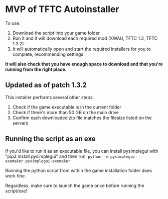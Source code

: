 # MVP of TFTC Autoinstaller

To use:

1. Download the script into your game folder
2. Run it and it will download each required mod (XWAU, TFTC 1.3, TFTC 1.3.2)
3. It will automatically open and start the required installers for you to complete, recommending settings

**It will also check that you have enough space to download and that you're running from the right place.**

## Updated as of patch 1.3.2

This installer performs several other steps:

1. Check if the game executable is in the current folder
2. Check if there's more than 50 GB on the main drive
3. Confirm each downloaded zip file matches the filesize listed on the servers

## Running the script as an exe

If you'd like to run it as an executable file, you can install pysimplegui with "pip3 install pysimplegui" and then run:
`python -m pysimplegui-exemaker.pysimplegui-exemaker`

Running the python script from within the game installation folder does work fine. 

Regardless, make sure to launch the game once before running the script/exe!
